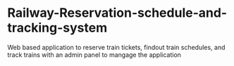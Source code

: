# Railway-Reservation-schedule-and-tracking-system
Web based application to reserve train tickets, findout train schedules, and track trains with an admin panel to mangage the application

